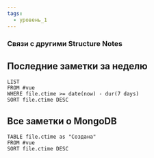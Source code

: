 ```yaml
---
tags:
  - уровень_1
---
```

### Связи с другими Structure Notes

## Последние заметки за неделю

```dataview
LIST
FROM #vue   
WHERE file.ctime >= date(now) - dur(7 days)
SORT file.ctime DESC
```

## Все заметки о MongoDB

```dataview
TABLE file.ctime as "Создана"
FROM #vue  
SORT file.ctime DESC
```
